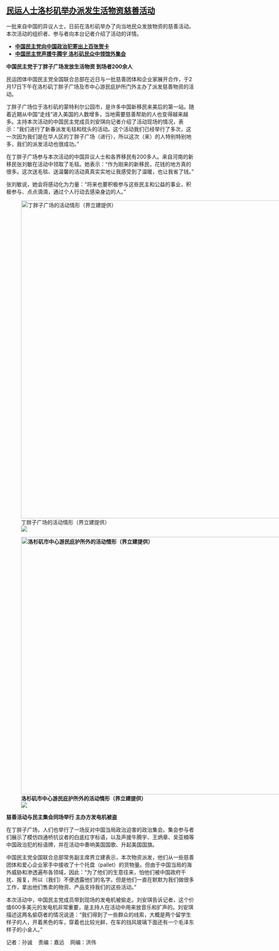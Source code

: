 <!--1708459320000-->
[民运人士洛杉矶举办派发生活物资慈善活动](https://www.rfa.org/mandarin/yataibaodao/renquanfazhi/sc-02202024143450.html)
------

<p><span style="font-weight: 400;">一批来自中国的异议人士，日前在洛杉矶举办了向当地民众发放物资的慈善活动。本次活动的组织者、参与者向本台记者介绍了活动的详情。</span></p><ul><li><a href="https://www.rfa.org/mandarin/yataibaodao/renquanfazhi/sc-12242023144331.html"><strong>中国民主党向中国政治犯寄出上百张贺卡</strong></a></li><li><strong><a href="https://www.rfa.org/mandarin/yataibaodao/renquanfazhi/sc-12182023085131.html">中国民主党声援牛腾宇 洛杉矶民众中领馆外集会</a></strong></li></ul><p><b>中国民主党于丁胖子广场发放生活物资 到场者200余人</b></p><p><span style="font-weight: 400;">民运团体中国民主党全国联合总部在近日与一批慈善团体和企业家展开合作，于2月17日下午在洛杉矶丁胖子广场及市中心游民庇护所门外主办了派发慈善物资的活动。</span></p><p><span style="font-weight: 400;">丁胖子广场位于洛杉矶的蒙特利尔公园市，是许多中国新移民来美后的第一站。随着近期从中国“走线”进入美国的人数增多，当地需要慈善帮助的人也变得越来越多。主持本次活动的中国民主党成员刘安琪向记者介绍了活动现场的情况，表示：“我们进行了新春派发毛毯和枕头的活动。这个活动我们已经举行了多次，这一次因为我们是在华人区的丁胖子广场（进行），所以这次（来）的人特别特别地多，我们的派发活动也很成功。”</span></p><p><span style="font-weight: 400;">在丁胖子广场参与本次活动的中国异议人士和各界移民有200多人。来自河南的新移民张刘敏在活动中领取了毛毯。她表示：“作为刚来的新移民，花钱的地方真的很多。这次送毛毯、送温馨的活动真真实实地让我感受到了温暖，也让我省了钱。”</span></p><p><span style="font-weight: 400;">张刘敏说，她会将感动化为力量：“将来也要积极参与这些民主和公益的事业，积极参与、点点滴滴，通过个人行动去感染身边的人。”</span></p><p><span style="font-weight: 400;"><figure class="image-richtext image-inline captioned" style="width:1280px;"><img alt="丁胖子广场的活动情形（界立建提供）" height="853" src="https://www.rfa.org/mandarin/yataibaodao/renquanfazhi/sc-02202024143450.html/m0220-sc3.jpg/@@images/53f0e7ce-a50c-4c2c-9ec3-e6e2a0fc208b.jpeg" title="M0220-SC3.JPG" width="1280"/><figcaption class="image-caption">丁胖子广场的活动情形（界立建提供）</figcaption><small></small><div id="zoomattribute"><a data-caption="丁胖子广场的活动情形（界立建提供）" data-fancybox="" href="https://www.rfa.org/mandarin/yataibaodao/renquanfazhi/sc-02202024143450.html/m0220-sc3.jpg" id="single_image" title="丁胖子广场的活动情形（界立建提供）"><img src="/++plone++rfa-resources/img/icon-zoom.png"/></a></div></figure></span></p><p><b><figure class="image-richtext image-inline captioned" style="width:1100px;"><img alt="洛杉矶市中心游民庇护所外的活动情形（界立建提供）" height="691" src="https://www.rfa.org/mandarin/yataibaodao/renquanfazhi/sc-02202024143450.html/m0220-sc4.jpg/@@images/71c2a4cc-ce27-4cd6-8768-ba3e0243443e.jpeg" title="M0220-SC4.JPG" width="1100"/><figcaption class="image-caption">洛杉矶市中心游民庇护所外的活动情形（界立建提供）</figcaption><small></small><div id="zoomattribute"><a data-caption="洛杉矶市中心游民庇护所外的活动情形（界立建提供）" data-fancybox="" href="https://www.rfa.org/mandarin/yataibaodao/renquanfazhi/sc-02202024143450.html/m0220-sc4.jpg" id="single_image" title="洛杉矶市中心游民庇护所外的活动情形（界立建提供）"><img src="/++plone++rfa-resources/img/icon-zoom.png"/></a></div></figure></b></p><p><b>慈善活动与民主集会同场举行 主办方发电机被盗</b></p><p><span style="font-weight: 400;">在丁胖子广场，人们也举行了一场反对中国当局政治迫害的政治集会。集会参与者们展示了模仿四通桥抗议者的白底红字标语，以及声援牛腾宇、王炳章、吴亚楠等中国政治犯的标语牌，并在活动中奏响美国国歌、升起美国国旗。</span></p><p><span style="font-weight: 400;">中国民主党全国联合总部常务副主席界立建表示，本次物资派发，他们从一些慈善团体和爱心企业家手中接收了十个托盘（pallet）的货物量。但由于中国当局的海外威胁和渗透遍布各领域，因此：“为了他们的生意往来，怕他们被中国政府干扰、报复，所以（我们）不便透露他们的名字。但是他们一直在默默为我们做很多工作，拿出他们售卖的物资、产品支持我们的这些活动。”</span></p><p><span style="font-weight: 400;">本次活动中，中国民主党成员带到现场的发电机被偷走。刘安琪告诉记者，这个价值600多美元的发电机非常重要，是主持人在活动中用来放音乐和扩声的。刘安琪描述这两名偷窃者的情况说道：“我们得到了一些群众的线索，大概是两个留学生样子的人，开着黑色的车，穿着也比较光鲜，在车的挡风玻璃下面还有一个毛泽东样子的小金人。”</span></p><p><span style="font-weight: 400;">记者：孙诚    责编：嘉远    网编：洪伟<br/></span></p>
